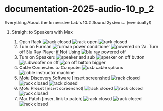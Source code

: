# documentation-2025-audio-10_p_2
Everything About the Immersive Lab's 10.2 Sound System... (eventually!)

1. Straight to Speakers with Max
   
    1. Open Rack 
    ![rack closed](https://github.com/cucmdiiml/documentation-2025-audio-10_p_2/blob/main/images/pictures/IML-10p2-RackClosed.jpg)
    ![rack open](https://github.com/cucmdiiml/documentation-2025-audio-10_p_2/blob/main/images/pictures/IML-10p2-RackOpen.jpg)
    ![rack closed](h)
    2. Turn on Furman
    ![furman power conditioner](https://github.com/cucmdiiml/documentation-2025-audio-10_p_2/blob/main/images/pictures/IML-10p2-FurmanPowerConditioner.jpg)
    ![powered on](https://github.com/cucmdiiml/documentation-2025-audio-10_p_2/blob/main/images/pictures/IML-10p2-PoweredOn.jpg)
    2a. Turn off Blu Ray Player if Not Using
    ![blu ray powered off](https://github.com/cucmdiiml/documentation-2025-audio-10_p_2/blob/main/images/pictures/IML-10p2-BluRayPoweredOff.jpg)
    4. Turn on Speakers
    ![speaker and sub](https://github.com/cucmdiiml/documentation-2025-audio-10_p_2/blob/main/images/pictures/IML-10p2-SpeakerAndSub.jpg)
    ![speaker on off button](https://github.com/cucmdiiml/documentation-2025-audio-10_p_2/blob/main/images/pictures/IML-10p2-SpeakerOnOff.jpg)
    ![subwoofer on off](https://github.com/cucmdiiml/documentation-2025-audio-10_p_2/blob/main/images/pictures/IML-10p2-SubwooferOnOff.jpg)
    ![on off button bigger](https://github.com/cucmdiiml/documentation-2025-audio-10_p_2/blob/main/images/pictures/IML-10p2-OnOffBigger.jpg)
    5. Cable Connected to Computer
    ![usb cable options](https://github.com/cucmdiiml/documentation-2025-audio-10_p_2/blob/main/images/pictures/IML-10p2-USBCableOptions.jpg)
    ![cable instructor machine](https://github.com/cucmdiiml/documentation-2025-audio-10_p_2/blob/main/images/pictures/IML-10p2-CableInstructorMachine.jpg)
    6. Motu Discovery Software [insert screenshot]
    ![rack closed](h)
    ![rack closed](h)
    ![rack closed](h)
    7. Motu Preset [insert screenshot]
    ![rack closed](h)
    ![rack closed](h)
    ![rack closed](h)
    8. Max Patch [insert link to patch]
    ![rack closed](h)
    ![rack closed](h)
    ![rack closed](h)
